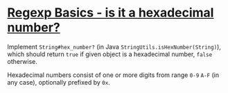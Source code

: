 # [Regexp Basics - is it a hexadecimal number?](https://www.codewars.com/kata/regexp-basics-is-it-a-hexadecimal-number "https://www.codewars.com/kata/567c9f56d83baeed8300000f")

Implement `String#hex_number?` (in Java `StringUtils.isHexNumber(String)`), which should return `true` if given object is a hexadecimal number, `false` otherwise.

Hexadecimal numbers consist of one or more digits from range `0-9` `A-F` (in any case), optionally prefixed by `0x`.